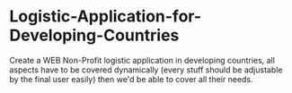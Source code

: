 # Logistic-Application-for-Developing-Countries
Create a WEB Non-Profit logistic application in developing countries, all aspects have to be covered dynamically (every stuff should be adjustable by the final user easily) then we'd be able to cover all their needs.
